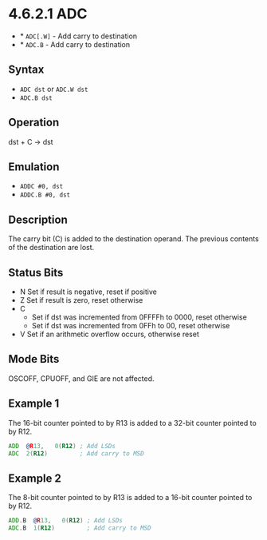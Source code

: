 # 4.6.2.1 ADC

- \* `ADC[.W]` - Add carry to destination
- \* `ADC.B` - Add carry to destination

## Syntax

- `ADC dst` or `ADC.W dst`
- `ADC.B dst`

## Operation

dst + C → dst

## Emulation

- `ADDC #0, dst`
- `ADDC.B #0, dst`

## Description

The carry bit (C) is added to the destination operand. The previous contents of the destination are lost.

## Status Bits

- N Set if result is negative, reset if positive
- Z Set if result is zero, reset otherwise
- C
  - Set if dst was incremented from 0FFFFh to 0000, reset otherwise<br>
  - Set if dst was incremented from 0FFh to 00, reset otherwise
- V Set if an arithmetic overflow occurs, otherwise reset

## Mode Bits

OSCOFF, CPUOFF, and GIE are not affected.

## Example 1

The 16-bit counter pointed to by R13 is added to a 32-bit counter pointed to by R12.

```asm
ADD  @R13,   0(R12) ; Add LSDs
ADC  2(R12)         ; Add carry to MSD
```

## Example 2

The 8-bit counter pointed to by R13 is added to a 16-bit counter pointed to by R12.

```asm
ADD.B  @R13,   0(R12) ; Add LSDs
ADC.B  1(R12)         ; Add carry to MSD
```
